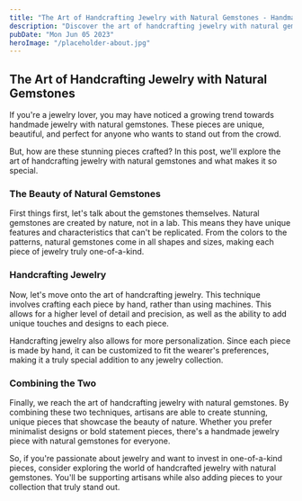 ```yaml
---
title: "The Art of Handcrafting Jewelry with Natural Gemstones - Handmade Jewelry with Natural Gemstones"
description: "Discover the art of handcrafting jewelry with natural gemstones. Learn how to create unique pieces that showcase the beauty of nature. Perfect for anyone passionate about handmade jewelry with natural gemstones."
pubDate: "Mon Jun 05 2023"
heroImage: "/placeholder-about.jpg"
---
```


## The Art of Handcrafting Jewelry with Natural Gemstones

If you&#39;re a jewelry lover, you may have noticed a growing trend towards handmade jewelry with natural gemstones. These pieces are unique, beautiful, and perfect for anyone who wants to stand out from the crowd.

But, how are these stunning pieces crafted? In this post, we&#39;ll explore the art of handcrafting jewelry with natural gemstones and what makes it so special.

### The Beauty of Natural Gemstones

First things first, let&#39;s talk about the gemstones themselves. Natural gemstones are created by nature, not in a lab. This means they have unique features and characteristics that can&#39;t be replicated. From the colors to the patterns, natural gemstones come in all shapes and sizes, making each piece of jewelry truly one-of-a-kind.

### Handcrafting Jewelry

Now, let&#39;s move onto the art of handcrafting jewelry. This technique involves crafting each piece by hand, rather than using machines. This allows for a higher level of detail and precision, as well as the ability to add unique touches and designs to each piece.

Handcrafting jewelry also allows for more personalization. Since each piece is made by hand, it can be customized to fit the wearer&#39;s preferences, making it a truly special addition to any jewelry collection.

### Combining the Two

Finally, we reach the art of handcrafting jewelry with natural gemstones. By combining these two techniques, artisans are able to create stunning, unique pieces that showcase the beauty of nature. Whether you prefer minimalist designs or bold statement pieces, there&#39;s a handmade jewelry piece with natural gemstones for everyone.

So, if you&#39;re passionate about jewelry and want to invest in one-of-a-kind pieces, consider exploring the world of handcrafted jewelry with natural gemstones. You&#39;ll be supporting artisans while also adding pieces to your collection that truly stand out.